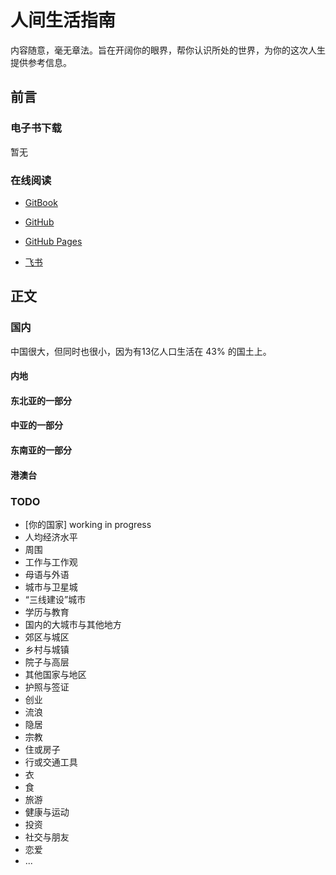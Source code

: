 # 人间生活指南

内容随意，毫无章法。旨在开阔你的眼界，帮你认识所处的世界，为你的这次人生提供参考信息。

## 前言

### 电子书下载

暂无

### 在线阅读

- [GitBook](https://jzx.gitbook.io/life-guide-of-world/)

- [GitHub](https://github.com/hugojing/life-guide-of-world)

- [GitHub Pages](https://hugojing.github.io/life-guide-of-world/)

- [飞书](https://cbikpoud9j.feishu.cn/wiki/wikcnCdx0jjo40cHJuk44dA9u5e)

## 正文

### 国内

中国很大，但同时也很小，因为有13亿人口生活在 43% 的国土上。
#### 内地
#### 东北亚的一部分
#### 中亚的一部分
#### 东南亚的一部分
#### 港澳台

### TODO

* [你的国家] working in progress
* 人均经济水平
* 周围
* 工作与工作观
* 母语与外语
* 城市与卫星城
* “三线建设”城市
* 学历与教育
* 国内的大城市与其他地方
* 郊区与城区
* 乡村与城镇
* 院子与高层
* 其他国家与地区
* 护照与签证
* 创业
* 流浪
* 隐居
* 宗教
* 住或房子
* 行或交通工具
* 衣
* 食
* 旅游
* 健康与运动
* 投资
* 社交与朋友
* 恋爱
* ...
